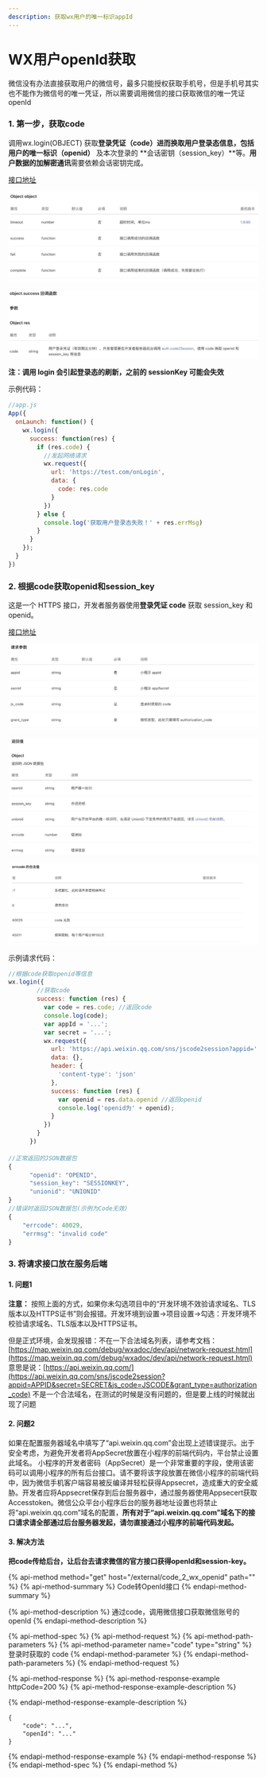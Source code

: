 ```yaml
---
description: 获取wx用户的唯一标识appId
---
```


# WX用户openId获取

微信没有办法直接获取用户的微信号，最多只能授权获取手机号，但是手机号其实也不能作为微信号的唯一凭证，所以需要调用微信的接口获取微信的唯一凭证openId



### 1. 第一步，获取code

调用wx.login\(OBJECT\) 获取**登录凭证（code）**进而换取用户登录态信息，包括用户的**唯一标识（openid）** 及本次登录的 **会话密钥（session\_key）**等。**用户数据的加解密通讯**需要依赖会话密钥完成。

[接口地址](https://developers.weixin.qq.com/miniprogram/dev/api/open-api/login/wx.login.html)

![&#x63A5;&#x53E3;&#x56DE;&#x8C03;](../../../.gitbook/assets/image%20%2814%29.png)

![&#x6210;&#x529F;&#x56DE;&#x8C03;](../../../.gitbook/assets/image%20%2811%29.png)

**注：调用 login 会引起登录态的刷新，之前的 sessionKey 可能会失效**

示例代码：

```javascript
//app.js
App({
  onLaunch: function() {
    wx.login({
      success: function(res) {
        if (res.code) {
          //发起网络请求
          wx.request({
            url: 'https://test.com/onLogin',
            data: {
              code: res.code
            }
          })
        } else {
          console.log('获取用户登录态失败！' + res.errMsg)
        }
      }
    });
  }
})
```

### 2. 根据code获取openid和session\_key

这是一个 HTTPS 接口，开发者服务器使用**登录凭证 code** 获取 session\_key 和 openid。

[接口地址](https://developers.weixin.qq.com/miniprogram/dev/api-backend/open-api/login/auth.code2Session.html)

![&#x8BF7;&#x6C42;&#x53C2;&#x6570;](../../../.gitbook/assets/image%20%2810%29.png)

![&#x8FD4;&#x56DE;&#x503C;](../../../.gitbook/assets/image%20%2815%29.png)

![&#x9519;&#x8BEF;&#x7801;](../../../.gitbook/assets/image%20%2812%29.png)

示例请求代码：

```javascript
//根据code获取openid等信息
wx.login({
        //获取code
        success: function (res) {
          var code = res.code; //返回code
          console.log(code);
          var appId = '...';
          var secret = '...';
          wx.request({
            url: 'https://api.weixin.qq.com/sns/jscode2session?appid=' + appId + '&secret=' + secret + '&js_code=' + code + '&grant_type=authorization_code',
            data: {},
            header: {
              'content-type': 'json'
            },
            success: function (res) {
              var openid = res.data.openid //返回openid
              console.log('openid为' + openid);
            }
          })
        }
      })

//正常返回的JSON数据包
{
      "openid": "OPENID",
      "session_key": "SESSIONKEY",
      "unionid": "UNIONID"
}
//错误时返回JSON数据包(示例为Code无效)
{
    "errcode": 40029,
    "errmsg": "invalid code"
}
```

### 3. 将请求接口放在服务后端

#### **1. 问题1**

**注意：** 按照上面的方式，如果你未勾选项目中的“开发环境不效验请求域名、TLS版本以及HTTPS证书”则会报错。开发环境到设置-&gt;项目设置-&gt;勾选：开发环境不校验请求域名、TLS版本以及HTTPS证书。

但是正式环境，会发现报错：不在一下合法域名列表，请参考文档：  
[https://map.weixin.qq.com/debug/wxadoc/dev/api/network-request.html](https://map.weixin.qq.com/debug/wxadoc/dev/api/network-request.html)  
意思是说：[https://api.weixin.qq.com/](https://api.weixin.qq.com/sns/jscode2session?appid=APPID&secret=SECRET&js_code=JSCODE&grant_type=authorization_code) 不是一个合法域名，在测试的时候是没有问题的，但是要上线的时候就出现了问题

#### 2. 问题2

如果在配置服务器域名中填写了“api.weixin.qq.com”会出现上述错误提示。出于安全考虑，为避免开发者将AppSecret放置在小程序的前端代码内，平台禁止设置此域名。 小程序的开发者密码（AppSecret）是一个非常重要的字段，使用该密码可以调用小程序的所有后台接口。请不要将该字段放置在微信小程序的前端代码中，因为微信手机客户端容易被反编译并轻松获得Appsecret，造成重大的安全威胁。开发者应将Appsecret保存到后台服务器中，通过服务器使用Appsecert获取Accesstoken。微信公众平台小程序后台的服务器地址设置也将禁止将“api.weixin.qq.com”域名的配置，**所有对于“api.weixin.qq.com”域名下的接口请求请全部通过后台服务器发起，请勿直接通过小程序的前端代码发起。**

#### **3. 解决方法**

**把code传给后台，让后台去请求微信的官方接口获得openId和session-key。**

{% api-method method="get" host="/external/code\_2\_wx\_openid" path="" %}
{% api-method-summary %}
Code转OpenId接口
{% endapi-method-summary %}

{% api-method-description %}
通过code，调用微信接口获取微信账号的openId
{% endapi-method-description %}

{% api-method-spec %}
{% api-method-request %}
{% api-method-path-parameters %}
{% api-method-parameter name="code" type="string" %}
登录时获取的 code
{% endapi-method-parameter %}
{% endapi-method-path-parameters %}
{% endapi-method-request %}

{% api-method-response %}
{% api-method-response-example httpCode=200 %}
{% api-method-response-example-description %}

{% endapi-method-response-example-description %}

```
{
    "code": "...",
    "openId": "..."
}
```
{% endapi-method-response-example %}
{% endapi-method-response %}
{% endapi-method-spec %}
{% endapi-method %}







